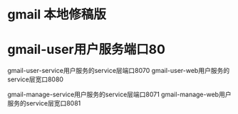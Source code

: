 # gmail  本地修稿版
# gmail-user用户服务端口80
gmail-user-service用户服务的service层端口8070
gmail-user-web用户服务的service层宽口8080

gmail-manage-service用户服务的service层端口8071
gmail-manage-web用户服务的service层宽口8081